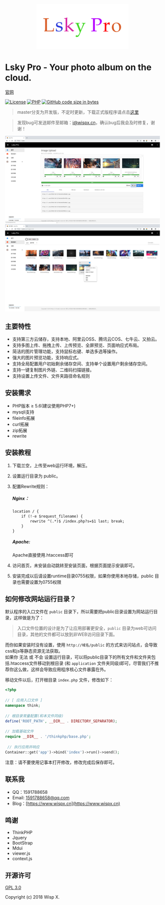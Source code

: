 <p align="center">
    <a href="./public/static/app/images/logo.png" target="_blank">
        <img width="300" src="./public/static/app/images/logo.png">
    </a>
</p>

# Lsky Pro - Your photo album on the cloud.

[官网](https://www.lsky.pro)

[![License](https://img.shields.io/badge/license-GPL_V3.0-yellowgreen.svg?style=flat-square)](https://github.com/wisp-x/lsky-pro/blob/master/LICENSE)
[![PHP](https://img.shields.io/badge/PHP->=5.6-orange.svg?style=flat-square)](http://php.net)
[![GitHub code size in bytes](https://img.shields.io/github/languages/code-size/wisp-x/lsky-pro.svg?style=flat-square)](https://github.com/wisp-x/lsky-pro)

> master分支为开发版，不定时更新，下载正式版程序请点击[这里](https://github.com/wisp-x/lsky-pro/releases)

> 发现bug可发送邮件至邮箱：i@wispx.cn，确认bug后我会及时修复，谢谢！

![homepage.png](./public/static/app/images/demo/1.png)
![homepage.png](./public/static/app/images/demo/2.png)

主要特性
---
- 支持第三方云储存，支持本地、阿里云OSS、腾讯云COS、七牛云、又拍云。
- 支持多图上传、拖拽上传、上传预览、全屏预览、页面响应式布局。
- 简洁的图片管理功能，支持鼠标右键、单选多选等操作。
- 强大的图片预览功能，支持响应式。
- 支持全局配置用户初始剩余储存空间、支持单个设置用户剩余储存空间。
- 支持一键复制图片外链、二维码扫描链接。
- 支持设置上传文件、文件夹路径命名规则

安装需求
---
* PHP版本 &ge; 5.6(建议使用PHP7+)
* mysqli支持
* fileinfo拓展
* curl拓展
* zip拓展
* rewrite

安装教程
---
1. 下载兰空，上传至web运行环境，解压。
2. 设置运行目录为 public。
3. 配置Rewrite规则：
    ##### Nginx：
    ```
    location / {
        if (!-e $request_filename) {
        	rewrite ^(.*)$ /index.php?s=$1 last; break;
        }
    }
    ```

    ##### Apache:
    Apache直接使用.htaccess即可

4. 访问首页，未安装自动跳转至安装页面，根据页面提示安装即可。
5. 安装完成以后请设置runtime目录0755权限，如果你使用本地存储，public 目录也需要设置为0755权限

如何修改网站运行目录？
---
默认程序的入口文件在 ```public``` 目录下，所以需要把public目录设置为网站运行目录，这样做是为了：
> 入口文件位置的设计是为了让应用部署更安全，```public``` 目录为web可访问目录，其他的文件都可以放到非WEB访问目录下面。

而你如果安装时没有设置，使用 ```http://域名/public``` 的方式来访问站点，会导致css和js等静态资源无法获取。  
如果你 无法 或 不会 设置运行目录，可以将public目录下的所有文件和文件夹包括.htaccess文件移动到根目录
(和 ```application``` 文件夹同级)即可，尽管我们不推荐你这么做，这样会导致应用程序核心文件暴露在外。

移动文件以后，打开根目录 ```index.php``` 文件，修改如下：
```php
<?php

// [ 应用入口文件 ]
namespace think;

// 根目录常量配置(和本文件同级)
define('ROOT_PATH', __DIR__ . DIRECTORY_SEPARATOR);

// 加载基础文件
require __DIR__ . '/thinkphp/base.php';

 // 执行应用并响应
Container::get('app')->bind('index')->run()->send();
 ```

注意：请不要使用记事本打开修改，修改完成后保存即可。

联系我
---
- QQ：1591788658
- Email: 1591788658@qq.com
- Blog：[https://www.wispx.cn](https://www.wispx.cn)

鸣谢
---
- ThinkPHP
- Jquery
- BootStrap
- Mdui
- viewer.js
- context.js

开源许可
---
[GPL 3.0](https://opensource.org/licenses/GPL-3.0)

Copyright (c) 2018 Wisp X.
